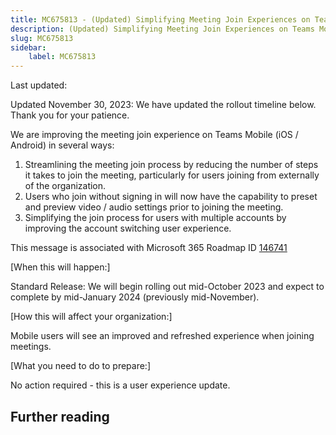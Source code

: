 ```yaml
---
title: MC675813 - (Updated) Simplifying Meeting Join Experiences on Teams Mobile
description: (Updated) Simplifying Meeting Join Experiences on Teams Mobile
slug: MC675813
sidebar:
    label: MC675813
---
```



Last updated: 

<p>Updated November 30, 2023: We have updated the rollout timeline below. Thank you for your patience.</p><p>We are improving the meeting join experience on Teams Mobile (iOS / Android) in several ways:<br></p><ol><li>Streamlining the meeting join process by reducing the number of steps it takes to join the meeting, particularly for users joining from externally of the organization.
</li><li>Users who join without signing in will now have the capability to preset and preview video / audio settings prior to joining the meeting.
</li><li>Simplifying the join process for users with multiple accounts by improving the account switching user experience.</li></ol><p>This message is associated with Microsoft 365 Roadmap ID <a href="https://www.microsoft.com/microsoft-365/roadmap?filters=&amp;searchterms=146741" target="_blank">146741</a></p><p>[When this will happen:]<br></p><p>Standard Release: We will begin rolling out mid-October 2023 and expect to complete by mid-January 2024 (previously mid-November).</p><p>[How this will affect your organization:]</p><p>Mobile users will see an improved and refreshed experience when joining meetings.</p><p>[What you need to do to prepare:]</p><p>No action required - this is a user experience update.</p>

## Further reading
